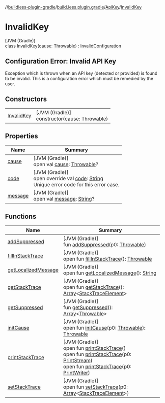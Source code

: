 //[buildless-plugin-gradle](../../../../index.md)/[build.less.plugin.gradle](../../index.md)/[ApiKey](../index.md)/[InvalidKey](index.md)

# InvalidKey

[JVM (Gradle)]\
class [InvalidKey](index.md)(cause: [Throwable](https://kotlinlang.org/api/latest/jvm/stdlib/kotlin/-throwable/index.html)) : [InvalidConfiguration](../../../build.less.plugin.gradle.err/-invalid-configuration/index.md)

##  Configuration Error: Invalid API Key

Exception which is thrown when an API key (detected or provided) is found to be invalid. This is a configuration error which must be remedied by the user.

## Constructors

| | |
|---|---|
| [InvalidKey](-invalid-key.md) | [JVM (Gradle)]<br>constructor(cause: [Throwable](https://kotlinlang.org/api/latest/jvm/stdlib/kotlin/-throwable/index.html)) |

## Properties

| Name | Summary |
|---|---|
| [cause](../../../build.less.plugin.gradle.err/-invalid-configuration/index.md#-654012527%2FProperties%2F73423754) | [JVM (Gradle)]<br>open val [cause](../../../build.less.plugin.gradle.err/-invalid-configuration/index.md#-654012527%2FProperties%2F73423754): [Throwable](https://kotlinlang.org/api/latest/jvm/stdlib/kotlin/-throwable/index.html)? |
| [code](code.md) | [JVM (Gradle)]<br>open override val [code](code.md): [String](https://kotlinlang.org/api/latest/jvm/stdlib/kotlin/-string/index.html)<br>Unique error code for this error case. |
| [message](../../../build.less.plugin.gradle.err/-invalid-configuration/index.md#1824300659%2FProperties%2F73423754) | [JVM (Gradle)]<br>open val [message](../../../build.less.plugin.gradle.err/-invalid-configuration/index.md#1824300659%2FProperties%2F73423754): [String](https://kotlinlang.org/api/latest/jvm/stdlib/kotlin/-string/index.html)? |

## Functions

| Name | Summary |
|---|---|
| [addSuppressed](../../../build.less.plugin.gradle.err/-invalid-configuration/index.md#282858770%2FFunctions%2F73423754) | [JVM (Gradle)]<br>fun [addSuppressed](../../../build.less.plugin.gradle.err/-invalid-configuration/index.md#282858770%2FFunctions%2F73423754)(p0: [Throwable](https://kotlinlang.org/api/latest/jvm/stdlib/kotlin/-throwable/index.html)) |
| [fillInStackTrace](../../../build.less.plugin.gradle.err/-invalid-configuration/index.md#-1102069925%2FFunctions%2F73423754) | [JVM (Gradle)]<br>open fun [fillInStackTrace](../../../build.less.plugin.gradle.err/-invalid-configuration/index.md#-1102069925%2FFunctions%2F73423754)(): [Throwable](https://kotlinlang.org/api/latest/jvm/stdlib/kotlin/-throwable/index.html) |
| [getLocalizedMessage](../../../build.less.plugin.gradle.err/-invalid-configuration/index.md#1043865560%2FFunctions%2F73423754) | [JVM (Gradle)]<br>open fun [getLocalizedMessage](../../../build.less.plugin.gradle.err/-invalid-configuration/index.md#1043865560%2FFunctions%2F73423754)(): [String](https://kotlinlang.org/api/latest/jvm/stdlib/kotlin/-string/index.html) |
| [getStackTrace](../../../build.less.plugin.gradle.err/-invalid-configuration/index.md#2050903719%2FFunctions%2F73423754) | [JVM (Gradle)]<br>open fun [getStackTrace](../../../build.less.plugin.gradle.err/-invalid-configuration/index.md#2050903719%2FFunctions%2F73423754)(): [Array](https://kotlinlang.org/api/latest/jvm/stdlib/kotlin/-array/index.html)&lt;[StackTraceElement](https://docs.oracle.com/en/java/javase/11/docs/api/java.base/java/lang/StackTraceElement.html)&gt; |
| [getSuppressed](../../../build.less.plugin.gradle.err/-invalid-configuration/index.md#672492560%2FFunctions%2F73423754) | [JVM (Gradle)]<br>fun [getSuppressed](../../../build.less.plugin.gradle.err/-invalid-configuration/index.md#672492560%2FFunctions%2F73423754)(): [Array](https://kotlinlang.org/api/latest/jvm/stdlib/kotlin/-array/index.html)&lt;[Throwable](https://kotlinlang.org/api/latest/jvm/stdlib/kotlin/-throwable/index.html)&gt; |
| [initCause](../../../build.less.plugin.gradle.err/-invalid-configuration/index.md#-418225042%2FFunctions%2F73423754) | [JVM (Gradle)]<br>open fun [initCause](../../../build.less.plugin.gradle.err/-invalid-configuration/index.md#-418225042%2FFunctions%2F73423754)(p0: [Throwable](https://kotlinlang.org/api/latest/jvm/stdlib/kotlin/-throwable/index.html)): [Throwable](https://kotlinlang.org/api/latest/jvm/stdlib/kotlin/-throwable/index.html) |
| [printStackTrace](../../../build.less.plugin.gradle.err/-invalid-configuration/index.md#-1769529168%2FFunctions%2F73423754) | [JVM (Gradle)]<br>open fun [printStackTrace](../../../build.less.plugin.gradle.err/-invalid-configuration/index.md#-1769529168%2FFunctions%2F73423754)()<br>open fun [printStackTrace](../../../build.less.plugin.gradle.err/-invalid-configuration/index.md#1841853697%2FFunctions%2F73423754)(p0: [PrintStream](https://docs.oracle.com/en/java/javase/11/docs/api/java.base/java/io/PrintStream.html))<br>open fun [printStackTrace](../../../build.less.plugin.gradle.err/-invalid-configuration/index.md#1175535278%2FFunctions%2F73423754)(p0: [PrintWriter](https://docs.oracle.com/en/java/javase/11/docs/api/java.base/java/io/PrintWriter.html)) |
| [setStackTrace](../../../build.less.plugin.gradle.err/-invalid-configuration/index.md#2135801318%2FFunctions%2F73423754) | [JVM (Gradle)]<br>open fun [setStackTrace](../../../build.less.plugin.gradle.err/-invalid-configuration/index.md#2135801318%2FFunctions%2F73423754)(p0: [Array](https://kotlinlang.org/api/latest/jvm/stdlib/kotlin/-array/index.html)&lt;[StackTraceElement](https://docs.oracle.com/en/java/javase/11/docs/api/java.base/java/lang/StackTraceElement.html)&gt;) |
